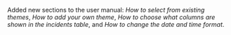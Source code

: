 Added new sections to the user manual: *How to select from existing themes*, *How to add your own theme*,
*How to choose what columns are shown in the incidents table*, and *How to change the date and time format*.
